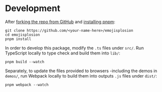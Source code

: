 # Development

After [forking the repo from GitHub](https://help.github.com/articles/fork-a-repo) and [installing pnpm](https://pnpm.io/installation):

```shell
git clone https://github.com/<your-name-here>/emojisplosion
cd emojisplosion
pnpm install
```

In order to develop this package, modify the `.ts` files under `src/`.
Run TypeScript locally to type check and build them into `lib/`:

```shell
pnpm build --watch
```

Separately, to update the files provided to browsers -including the demos in `demos/`, run Webpack locally to build them into outputs `.js` files under `dist/`:

```shell
pnpm webpack --watch
```
